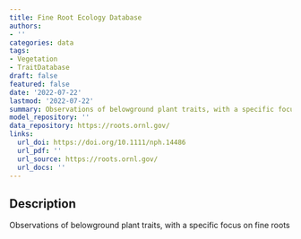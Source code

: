 ```yaml
---
title: Fine Root Ecology Database
authors:
- ''
categories: data
tags:
- Vegetation
- TraitDatabase
draft: false
featured: false
date: '2022-07-22'
lastmod: '2022-07-22'
summary: Observations of belowground plant traits, with a specific focus on fine roots
model_repository: ''
data_repository: https://roots.ornl.gov/
links:
  url_doi: https://doi.org/10.1111/nph.14486
  url_pdf: ''
  url_source: https://roots.ornl.gov/
  url_docs: ''
---
```


## Description

Observations of belowground plant traits, with a specific focus on fine roots

